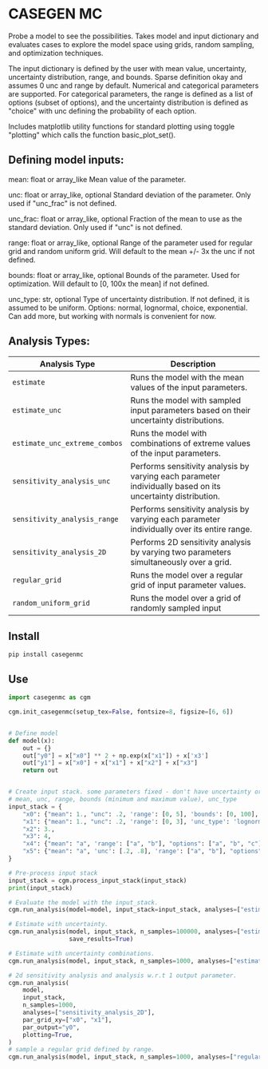 # CASEGEN MC

Probe a model to see the possibilities. Takes model and input dictionary and evaluates cases to explore the model space
using grids, random sampling, and optimization techniques.

The input dictionary is defined by the user with mean value, uncertainty, uncertainty distribution, range, and bounds.
Sparse definition okay and assumes 0 unc and range by default. Numerical and categorical parameters are supported. For
categorical parameters, the range is defined as a list of options (subset of options), and the uncertainty distribution
is defined as "choice" with unc defining the probability of each option.

Includes matplotlib utility functions for standard plotting using toggle "plotting" which calls the function
basic_plot_set().

## Defining model inputs:

mean: float or array_like
Mean value of the parameter.

unc: float or array_like, optional
Standard deviation of the parameter. Only used if "unc_frac" is not defined.

unc_frac: float or array_like, optional
Fraction of the mean to use as the standard deviation. Only used if "unc" is not defined.

range: float or array_like, optional
Range of the parameter used for regular grid and random uniform grid. Will default to the mean +/- 3x the unc if not
defined.

bounds: float or array_like, optional
Bounds of the parameter. Used for optimization. Will default to [0, 100x the mean] if not defined.

unc_type: str, optional
Type of uncertainty distribution. If not defined, it is assumed to be uniform. Options: normal, lognormal, choice, exponential. Can add more, but working with normals is convenient for now.


## Analysis Types:

| Analysis Type                 | Description                                                                                                 |
|-------------------------------|-------------------------------------------------------------------------------------------------------------|
| `estimate`                    | Runs the model with the mean values of the input parameters.                                                |
| `estimate_unc`                | Runs the model with sampled input parameters based on their uncertainty distributions.                      |
| `estimate_unc_extreme_combos` | Runs the model with combinations of extreme values of the input parameters.                                 |
| `sensitivity_analysis_unc`    | Performs sensitivity analysis by varying each parameter individually based on its uncertainty distribution. |
| `sensitivity_analysis_range`  | Performs sensitivity analysis by varying each parameter individually over its entire range.                 |
| `sensitivity_analysis_2D`     | Performs 2D sensitivity analysis by varying two parameters simultaneously over a grid.                      |
| `regular_grid`                | Runs the model over a regular grid of input parameter values.                                               |
| `random_uniform_grid`         | Runs the model over a grid of randomly sampled input                                                        

## Install

```
pip install casegenmc
```

## Use

```python
import casegenmc as cgm

cgm.init_casegenmc(setup_tex=False, fontsize=8, figsize=[6, 6])


# Define model
def model(x):
    out = {}
    out["y0"] = x["x0"] ** 2 + np.exp(x["x1"]) + x['x3']
    out["y1"] = x["x0"] + x["x1"] + x["x2"] + x["x3"]
    return out


# Create input stack. some parameters fixed - don't have uncertainty or range of options.
# mean, unc, range, bounds (minimum and maximum value), unc_type
input_stack = {
    "x0": {"mean": 1., "unc": .2, 'range': [0, 5], 'bounds': [0, 100], 'unc_type': 'normal'},
    "x1": {"mean": 1., "unc": .2, 'range': [0, 3], 'unc_type': 'lognormal'},
    "x2": 3.,
    "x3": 4,
    "x4": {"mean": "a", 'range': ["a", "b"], "options": ["a", "b", "c"], "unc_type": "choice", },
    "x5": {"mean": "a", 'unc': [.2, .8], 'range': ["a", "b"], "options": ["a", "b", "c"], "unc_type": "choice", },
}

# Pre-process input stack
input_stack = cgm.process_input_stack(input_stack)
print(input_stack)

# Evaluate the model with the input_stack.
cgm.run_analysis(model=model, input_stack=input_stack, analyses=["estimate"])

# Estimate with uncertainty.
cgm.run_analysis(model, input_stack, n_samples=100000, analyses=["estimate_unc"], par_output="y0", plotting=True,
                 save_results=True)

# Estimate with uncertainty combinations.
cgm.run_analysis(model, input_stack, n_samples=1000, analyses=["estimate_unc_extreme_combos"], par_output="y0")

# 2d sensitivity analysis and analysis w.r.t 1 output parameter.
cgm.run_analysis(
    model,
    input_stack,
    n_samples=1000,
    analyses=["sensitivity_analysis_2D"],
    par_grid_xy=["x0", "x1"],
    par_output="y0",
    plotting=True,
)
# sample a regular grid defined by range.
cgm.run_analysis(model, input_stack, n_samples=1000, analyses=["regular_grid"], par_output="y0")


```




